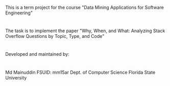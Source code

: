 This is a term project for the course "Data Mining Applications for Software Engineering"
#
The task is to implement the paper "Why, When, and What: Analyzing Stack Overflow Questions by Topic, Type, and Code"
#
Developed and maintained by:
#
Md Mainuddin
FSUID: mm15ar
Dept. of Computer Science
Florida State University
